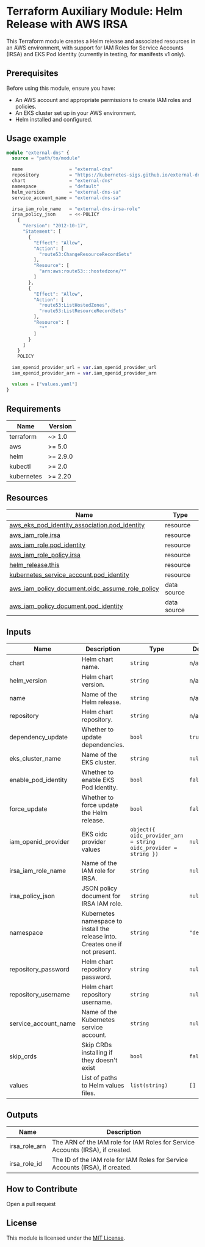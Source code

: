 <!-- BEGIN_TF_DOCS -->
# Terraform Auxiliary Module: Helm Release with AWS IRSA

This Terraform module creates a Helm release and associated resources in an AWS environment, with support for IAM Roles for Service Accounts (IRSA) and EKS Pod Identity (currently in testing, for manifests v1 only).

## Prerequisites

Before using this module, ensure you have:

- An AWS account and appropriate permissions to create IAM roles and policies.
- An EKS cluster set up in your AWS environment.
- Helm installed and configured.

## Usage example

```terraform
module "external-dns" {
  source = "path/to/module"

  name                 = "external-dns"
  repository           = "https://kubernetes-sigs.github.io/external-dns"
  chart                = "external-dns"
  namespace            = "default"
  helm_version         = "external-dns-sa"
  service_account_name = "external-dns-sa"

  irsa_iam_role_name   = "external-dns-irsa-role"
  irsa_policy_json     = <<-POLICY
    {
      "Version": "2012-10-17",
      "Statement": [
        {
          "Effect": "Allow",
          "Action": [
            "route53:ChangeResourceRecordSets"
          ],
          "Resource": [
            "arn:aws:route53:::hostedzone/*"
          ]
        },
        {
          "Effect": "Allow",
          "Action": [
            "route53:ListHostedZones",
            "route53:ListResourceRecordSets"
          ],
          "Resource": [
            "*"
          ]
        }
      ]
    }
    POLICY

  iam_openid_provider_url = var.iam_openid_provider_url
  iam_openid_provider_arn = var.iam_openid_provider_arn

  values = ["values.yaml"]
}
```

## Requirements

| Name | Version |
|------|---------|
| terraform | ~> 1.0 |
| aws | >= 5.0 |
| helm | >= 2.9.0 |
| kubectl | >= 2.0 |
| kubernetes | >= 2.20 |

## Resources

| Name | Type |
|------|------|
| [aws_eks_pod_identity_association.pod_identity](https://registry.terraform.io/providers/hashicorp/aws/latest/docs/resources/eks_pod_identity_association) | resource |
| [aws_iam_role.irsa](https://registry.terraform.io/providers/hashicorp/aws/latest/docs/resources/iam_role) | resource |
| [aws_iam_role.pod_identity](https://registry.terraform.io/providers/hashicorp/aws/latest/docs/resources/iam_role) | resource |
| [aws_iam_role_policy.irsa](https://registry.terraform.io/providers/hashicorp/aws/latest/docs/resources/iam_role_policy) | resource |
| [helm_release.this](https://registry.terraform.io/providers/hashicorp/helm/latest/docs/resources/release) | resource |
| [kubernetes_service_account.pod_identity](https://registry.terraform.io/providers/hashicorp/kubernetes/latest/docs/resources/service_account) | resource |
| [aws_iam_policy_document.oidc_assume_role_policy](https://registry.terraform.io/providers/hashicorp/aws/latest/docs/data-sources/iam_policy_document) | data source |
| [aws_iam_policy_document.pod_identity](https://registry.terraform.io/providers/hashicorp/aws/latest/docs/data-sources/iam_policy_document) | data source |

## Inputs

| Name | Description | Type | Default | Required |
|------|-------------|------|---------|:--------:|
| chart | Helm chart name. | `string` | n/a | yes |
| helm_version | Helm chart version. | `string` | n/a | yes |
| name | Name of the Helm release. | `string` | n/a | yes |
| repository | Helm chart repository. | `string` | n/a | yes |
| dependency_update | Whether to update dependencies. | `bool` | `true` | no |
| eks_cluster_name | Name of the EKS cluster. | `string` | `null` | no |
| enable_pod_identity | Whether to enable EKS Pod Identity. | `bool` | `false` | no |
| force_update | Whether to force update the Helm release. | `bool` | `false` | no |
| iam_openid_provider | EKS oidc provider values | ```object({ oidc_provider_arn = string oidc_provider = string })``` | `null` | no |
| irsa_iam_role_name | Name of the IAM role for IRSA. | `string` | `null` | no |
| irsa_policy_json | JSON policy document for IRSA IAM role. | `string` | `null` | no |
| namespace | Kubernetes namespace to install the release into. Creates one if not present. | `string` | `"default"` | no |
| repository_password | Helm chart repository password. | `string` | `null` | no |
| repository_username | Helm chart repository username. | `string` | `null` | no |
| service_account_name | Name of the Kubernetes service account. | `string` | `null` | no |
| skip_crds | Skip CRDs installing if they doesn't exist | `bool` | `false` | no |
| values | List of paths to Helm values files. | `list(string)` | `[]` | no |

## Outputs

| Name | Description |
|------|-------------|
| irsa_role_arn | The ARN of the IAM role for IAM Roles for Service Accounts (IRSA), if created. |
| irsa_role_id | The ID of the IAM role for IAM Roles for Service Accounts (IRSA), if created. |

## How to Contribute

Open a pull request

## License

This module is licensed under the [MIT License](https://opensource.org/licenses/MIT).
<!-- END_TF_DOCS -->

